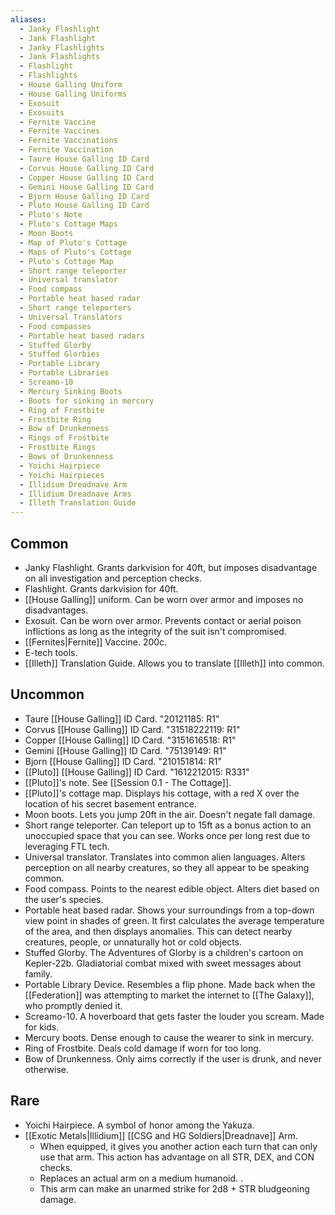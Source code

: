 ```yaml
---
aliases:
  - Janky Flashlight
  - Jank Flashlight
  - Janky Flashlights
  - Jank Flashlights
  - Flashlight
  - Flashlights
  - House Galling Uniform
  - House Galling Uniforms
  - Exosuit
  - Exosuits
  - Fernite Vaccine
  - Fernite Vaccines
  - Fernite Vaccinations
  - Fernite Vaccination
  - Taure House Galling ID Card
  - Corvus House Galling ID Card
  - Copper House Galling ID Card
  - Gemini House Galling ID Card
  - Bjorn House Galling ID Card
  - Pluto House Galling ID Card
  - Pluto's Note
  - Pluto's Cottage Maps
  - Moon Boots
  - Map of Pluto's Cottage
  - Maps of Pluto's Cottage
  - Pluto's Cottage Map
  - Short range teleporter
  - Universal translator
  - Food compass
  - Portable heat based radar
  - Short range teleporters
  - Universal Translators
  - Food compasses
  - Portable heat based radars
  - Stuffed Glorby
  - Stuffed Glorbies
  - Portable Library
  - Portable Libraries
  - Screamo-10
  - Mercury Sinking Boots
  - Boots for sinking in mercury
  - Ring of Frostbite
  - Frostbite Ring
  - Bow of Drunkenness
  - Rings of Frostbite
  - Frostbite Rings
  - Bows of Drunkenness
  - Yoichi Hairpiece
  - Yoichi Hairpieces
  - Illidium Dreadnave Arm
  - Illidium Dreadnave Arms
  - Illeth Translation Guide
---
```

## Common
- Janky Flashlight. Grants darkvision for 40ft, but imposes disadvantage on all investigation and perception checks. 
- Flashlight. Grants darkvision for 40ft. 
- [[House Galling]] uniform. Can be worn over armor and imposes no disadvantages. 
- Exosuit. Can be worn over armor. Prevents contact or aerial poison inflictions as long as the integrity of the suit isn't compromised.  
- [[Fernites|Fernite]] Vaccine. 200c. 
- E-tech tools. 
- [[Illeth]] Translation Guide. Allows you to translate [[Illeth]] into common.

## Uncommon
- Taure [[House Galling]] ID Card. "20121185: R1"
- Corvus [[House Galling]] ID Card. "31518222119: R1"
- Copper [[House Galling]] ID Card. "3151616518: R1"
- Gemini [[House Galling]] ID Card. "75139149: R1"
- Bjorn [[House Galling]] ID Card. "210151814: R1"
- [[Pluto]] [[House Galling]] ID Card. "1612212015: R331"
- [[Pluto]]'s note. See [[Session 0.1 - The Cottage]]. 
- [[Pluto]]'s cottage map. Displays his cottage, with a red X over the location of his secret basement entrance.
- Moon boots. Lets you jump 20ft in the air. Doesn't negate fall damage. 
- Short range teleporter. Can teleport up to 15ft as a bonus action to an unoccupied space that you can see. Works once per long rest due to leveraging FTL tech. 
- Universal translator. Translates into common alien languages. Alters perception on all nearby creatures, so they all appear to be speaking common.
- Food compass. Points to the nearest edible object. Alters diet based on the user's species. 
- Portable heat based radar. Shows your surroundings from a top-down view point in shades of green. It first calculates the average temperature of the area, and then displays anomalies. This can detect nearby creatures, people, or unnaturally hot or cold objects. 
- Stuffed Glorby. The Adventures of Glorby is a children's cartoon on Kepler-22b. Gladiatorial combat mixed with sweet messages about family.
- Portable Library Device. Resembles a flip phone. Made back when the [[Federation]] was attempting to market the internet to [[The Galaxy]], who promptly denied it.
- Screamo-10. A hoverboard that gets faster the louder you scream. Made for kids.
- Mercury boots. Dense enough to cause the wearer to sink in mercury.
- Ring of Frostbite. Deals cold damage if worn for too long.
- Bow of Drunkenness. Only aims correctly if the user is drunk, and never otherwise. 

## Rare
- Yoichi Hairpiece. A symbol of honor among the Yakuza. 
- [[Exotic Metals|Illidium]] [[CSG and HG Soldiers|Dreadnave]] Arm. 
	- When equipped, it gives you another action each turn that can only use that arm. This action has advantage on all STR, DEX, and CON checks.
	- Replaces an actual arm on a medium humanoid. . 
	- This arm can make an unarmed strike for 2d8 + STR bludgeoning damage.
